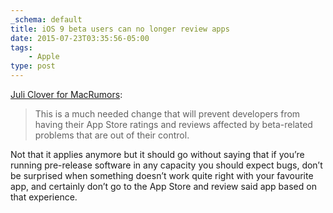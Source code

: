 ```yaml
---
_schema: default
title: iOS 9 beta users can no longer review apps
date: 2015-07-23T03:35:56-05:00
tags:
    - Apple
type: post
---
```

[Juli Clover for MacRumors](https://www.macrumors.com/2015/07/22/ios-9-beta-app-store-reviews-disabled/):

> This is a much needed change that will prevent developers from having their App Store ratings and reviews affected by beta-related problems that are out of their control.

Not that it applies anymore but it should go without saying that if you’re running pre-release software in any capacity you should expect bugs, don’t be surprised when something doesn’t work quite right with your favourite app, and certainly don’t go to the App Store and review said app based on that experience.